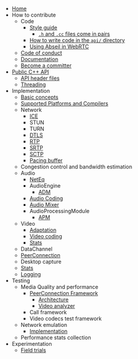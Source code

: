 *   [Home](/g3doc/index.md)
*   How to contribute
    *   Code
        * [Style guide](/g3doc/style-guide.md)
            * [`.h` and `.cc` files come in pairs](/g3doc/style-guide/h-cc-pairs.md)
        * [How to write code in the `api/` directory](/api/README.md)
        * [Using Abseil in WebRTC](/g3doc/abseil-in-webrtc.md)
    *   [Code of conduct](/CODE_OF_CONDUCT.md)
    *   [Documentation](/g3doc/how_to_write_documentation.md)
    *   [Become a committer](/g3doc/become_a_committer.md)
*   [Public C++ API](/api/g3doc/index.md)
    *   [API header files](/native-api.md)
    *   [Threading](/api/g3doc/threading_design.md)
*   Implementation
    *   [Basic concepts](/g3doc/implementation_basics.md)
    *   [Supported Platforms and Compilers](/g3doc/supported-platforms-and-compilers.md)
    *   Network
        *   [ICE](/p2p/g3doc/ice.md)
        *   STUN
        *   TURN
        *   [DTLS](/pc/g3doc/dtls_transport.md)
        *   [RTP](/pc/g3doc/rtp.md)
        *   [SRTP](/pc/g3doc/srtp.md)
        *   [SCTP](/pc/g3doc/sctp_transport.md)
        *   [Pacing buffer](/modules/pacing/g3doc/index.md)
    *   Congestion control and bandwidth estimation
    *   Audio
        *   [NetEq](/modules/audio_coding/neteq/g3doc/index.md)
        *   AudioEngine
            *   [ADM](/modules/audio_device/g3doc/audio_device_module.md)
        *   [Audio Coding](/modules/audio_coding/g3doc/index.md)
        *   [Audio Mixer](/modules/audio_mixer/g3doc/index.md)
        *   AudioProcessingModule
            *   [APM](/modules/audio_processing/g3doc/audio_processing_module.md)
    *   Video
        *   [Adaptation](/video/g3doc/adaptation.md)
        *   [Video coding](/modules/video_coding/g3doc/index.md)
        *   [Stats](/video/g3doc/stats.md)
    *   DataChannel
    *   [PeerConnection](/pc/g3doc/peer_connection.md)
    *   Desktop capture
    *   [Stats](/stats/g3doc/stats.md)
    *   [Logging](/logging/g3doc/rtc_event_log.md)
*   Testing
    *   Media Quality and performance
        *   [PeerConnection Framework](/test/pc/e2e/g3doc/index.md)
            *   [Architecture](/test/pc/e2e/g3doc/architecture.md)
            *   [Video analyzer](/test/pc/e2e/g3doc/default_video_quality_analyzer.md)
        *   Call framework
        *   Video codecs test framework
    *   Network emulation
        *   [Implementation](/test/network/g3doc/index.md)
    *   Performance stats collection
*   Experimentation
    *   [Field trials](/g3doc/field-trials.md)
